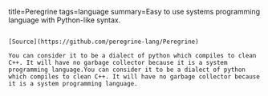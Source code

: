 title=Peregrine
tags=language
summary=Easy to use systems programming language with Python-like syntax.
~~~~~~

[Source](https://github.com/peregrine-lang/Peregrine)

You can consider it to be a dialect of python which compiles to clean C++. It will have no garbage collector because it is a system programming language.You can consider it to be a dialect of python which compiles to clean C++. It will have no garbage collector because it is a system programming language.
